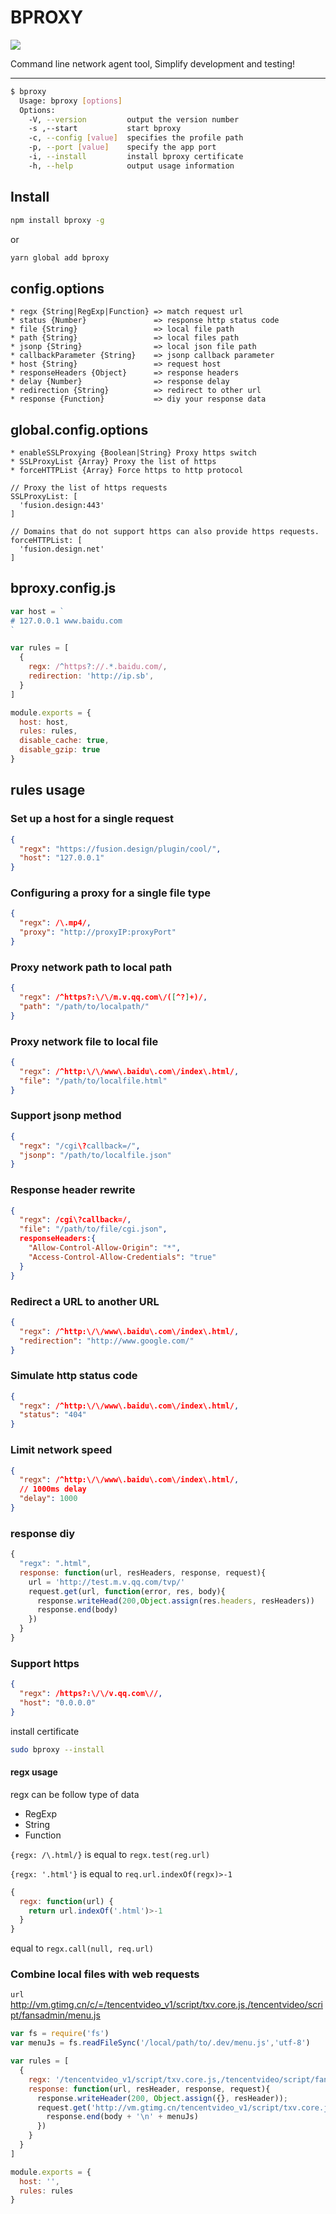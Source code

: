 # BPROXY

![](https://img.alicdn.com/tfs/TB1lFV6m1T2gK0jSZFvXXXnFXXa-219-159.png)

Command line network agent tool, Simplify development and testing!

----

```bash
$ bproxy
  Usage: bproxy [options]
  Options:
    -V, --version         output the version number
    -s ,--start           start bproxy
    -c, --config [value]  specifies the profile path
    -p, --port [value]    specify the app port
    -i, --install         install bproxy certificate
    -h, --help            output usage information
```

## Install

```bash
npm install bproxy -g
```

or

```bash
yarn global add bproxy
```

## config.options
```
* regx {String|RegExp|Function} => match request url
* status {Number}               => response http status code
* file {String}                 => local file path
* path {String}                 => local files path
* jsonp {String}                => local json file path
* callbackParameter {String}    => jsonp callback parameter
* host {String}                 => request host
* responseHeaders {Object}      => response headers
* delay {Number}                => response delay
* redirection {String}          => redirect to other url
* response {Function}           => diy your response data
```

## global.config.options
```
* enableSSLProxying {Boolean|String} Proxy https switch
* SSLProxyList {Array} Proxy the list of https
* forceHTTPList {Array} Force https to http protocol
```

```
// Proxy the list of https requests
SSLProxyList: [
  'fusion.design:443'
]

// Domains that do not support https can also provide https requests.
forceHTTPList: [
  'fusion.design.net'
]
```

## bproxy.config.js
```js
var host = `
# 127.0.0.1 www.baidu.com
`

var rules = [
  {
    regx: /^https?://.*.baidu.com/,
    redirection: 'http://ip.sb',
  }
]

module.exports = {
  host: host,
  rules: rules,
  disable_cache: true,
  disable_gzip: true
}
```

## rules usage

### Set up a host for a single request
```json
{
  "regx": "https://fusion.design/plugin/cool/",
  "host": "127.0.0.1"
}
```
### Configuring a proxy for a single file type
```json
{
  "regx": /\.mp4/,
  "proxy": "http://proxyIP:proxyPort"
}
```

### Proxy network path to local path
```json
{
  "regx": /^https?:\/\/m.v.qq.com\/([^?]+)/,
  "path": "/path/to/localpath/"
}
```

### Proxy network file to local file
```json
{
  "regx": /^http:\/\/www\.baidu\.com\/index\.html/,
  "file": "/path/to/localfile.html"
}
```

### Support jsonp method
```json
{
  "regx": "/cgi\?callback=/",
  "jsonp": "/path/to/localfile.json"
}
```

### Response header rewrite
```json
{
  "regx": /cgi\?callback=/,
  "file": "/path/to/file/cgi.json",
  responseHeaders:{
    "Allow-Control-Allow-Origin": "*",
    "Access-Control-Allow-Credentials": "true"
  }
}
```

### Redirect a URL to another URL
```json
{
  "regx": /^http:\/\/www\.baidu\.com\/index\.html/,
  "redirection": "http://www.google.com/"
}
```

### Simulate http status code
```json
{
  "regx": /^http:\/\/www\.baidu\.com\/index\.html/,
  "status": "404"
}
```

### Limit network speed
```json
{
  "regx": /^http:\/\/www\.baidu\.com\/index\.html/,
  // 1000ms delay
  "delay": 1000
}
```

### response diy
```js
{
  "regx": ".html",
  response: function(url, resHeaders, response, request){
    url = 'http://test.m.v.qq.com/tvp/'
    request.get(url, function(error, res, body){
      response.writeHead(200,Object.assign(res.headers, resHeaders))
      response.end(body)
    })
  }
}
```

### Support https
```json
{
  "regx": /https?:\/\/v.qq.com\//,
  "host": "0.0.0.0"
}
```

install certificate

```bash
sudo bproxy --install
```

#### regx usage

regx can be follow type of data
* RegExp
* String
* Function

`{regx: /\.html/}` is equal to `regx.test(reg.url)`

`{regx: '.html'}` is equal to `req.url.indexOf(regx)>-1`

```js
{
  regx: function(url) {
    return url.indexOf('.html')>-1
  }
}
```
equal to `regx.call(null, req.url)`

### Combine local files with web requests

`url` http://vm.gtimg.cn/c/=/tencentvideo_v1/script/txv.core.js,/tencentvideo/script/fansadmin/menu.js
```js
var fs = require('fs')
var menuJs = fs.readFileSync('/local/path/to/.dev/menu.js','utf-8')

var rules = [
  {
    regx: '/tencentvideo_v1/script/txv.core.js,/tencentvideo/script/fansadmin/menu.js',
    response: function(url, resHeader, response, request){
      response.writeHeader(200, Object.assign({}, resHeader));
      request.get('http://vm.gtimg.cn/tencentvideo_v1/script/txv.core.js', function(error, resp, body){
        response.end(body + '\n' + menuJs)
      })
    }
  }
]

module.exports = {
  host: '',
  rules: rules
}
```
